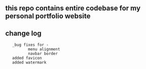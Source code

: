## this repo contains entire codebase for my personal portfolio website
## change log 
       _bug fixes for -
              menu alignment
              navbar border
       added favicon
       added watermark
